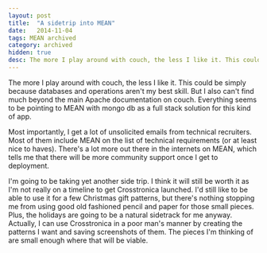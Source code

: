 ```yaml
---
layout: post
title:  "A sidetrip into MEAN"
date:   2014-11-04
tags: MEAN archived
category: archived
hidden: true
desc: The more I play around with couch, the less I like it. This could be simply because databases and operations aren't my best skill. But I also can't find much beyond the main Apache documentation on couch.
---
```


The more I play around with couch, the less I like it. This could be simply because databases and operations aren't my best skill. But I also can't find much beyond the main Apache documentation on couch. Everything seems to be pointing to MEAN with mongo db as a full stack solution for this kind of app.

Most importantly, I get a lot of unsolicited emails from technical recruiters. Most of them include MEAN on the list of technical requirements (or at least nice to haves). There's a lot more out there in the internets on MEAN, which tells me that there will be more community support once I get to deployment.

I'm going to be taking yet another side trip. I think it will still be worth it as I'm not really on a timeline to get Crosstronica launched. I'd still like to be able to use it for a few Christmas gift patterns, but there's nothing stopping me from using good old fashioned pencil and paper for those small pieces. Plus, the holidays are going to be a natural sidetrack for me anyway. Actually, I can use Crosstronica in a poor man's manner by creating the patterns I want and saving screenshots of them. The pieces I'm thinking of are small enough where that will be viable.

[banning-ng-controller]: http://teropa.info/blog/2014/10/24/how-ive-improved-my-angular-apps-by-banning-ng-controller.html

